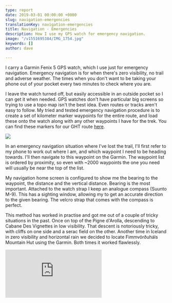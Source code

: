 ```yaml
---
type: report
date: 2019-03-01 00:00:00 +0000
slug: navigation-emergencies
translationKey: navigation-emergencies
title: Navigation - Emergencies
description: How I use my GPS watch for emergency navigation.
image: "/v1551695384/IMG_1754.jpg"
keywords: []
author: dave

---
```


I carry a Garmin Fenix 5 GPS watch, which I use just for emergency navigation. Emergency navigation is for when there's zero visibility, no trail and adverse weather. The times when you don't want to be taking your phone out of your pocket every two minutes to check where you are.

I leave the watch turned off, but easily accessible in an outside pocket so I can get it when needed. GPS watches don't have particular big screens so trying to use a topo map isn't the best idea. Even routes or tracks aren't easy to follow. My tried and tested emergency navigation procedure is to create a set of kilometer marker waypoints for the entire route, and load these onto the watch along with any other waypoints I have for the trek. You can find these markers for our GHT route [here](/expeditions/great-himalaya-trail/navigation-gps/).

![](https://res.cloudinary.com/wildernessprime/image/upload/w_800,dpr_auto/v1551695384/IMG_1754.jpg)

In an emergency navigation situation where I've lost the trail, I'll first refer to my phone to work out where I am, and which waypoint I need to be heading towards. I'll then navigate to this waypoint on the Garmin. The waypoint list is ordered by proximity, so even with ~2000 waypoints the one you need will usually be near the top of the list.

My navigation home screen is configured to show me the bearing to the waypoint, the distance and the vertical distance. Bearing is the most important. Attached to the watch strap I keep an analogue compass (Suunto M-9). This has a sighting window, allowing my to get an accurate direction to the given bearing. The velcro strap that comes with the compass is perfect. 

This method has worked in practise and got me out of a couple of tricky situations in the past. Once on top of the Pigne d'Arolla, descending to Cabane Des Vignettes in low visibility. That descent is notoriously tricky, with cliffs on one side and a serac field on the other. Another time in Iceland in zero visibility and horizontal rain we decided to locate Fimmvörðuháls Mountain Hut using the Garmin. Both times it worked flawlessly.

<iframe class="youtube" src="https://www.youtube.com/embed/lbGWiVMW49c" frameborder="0" allow="accelerometer; autoplay; encrypted-media; gyroscope; picture-in-picture" allowfullscreen></iframe>